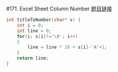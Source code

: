 #171. Excel Sheet Column Number
[题目链接](https://leetcode.com/problems/excel-sheet-column-number/)
```c
int titleToNumber(char* s) {
    int i = 0;
    int line = 0;
    for(i; s[i]!='\0'; i++)
    {
        line = line * 26 + s[i]-'A'+1;
    }
    return line;
}
```